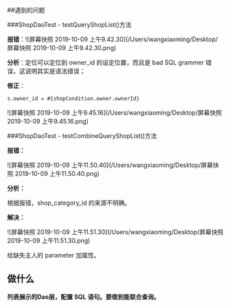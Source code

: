 ##遇到的问题

###ShopDaoTest - testQueryShopList()方法

**报错**：![屏幕快照 2019-10-09 上午9.42.30](/Users/wangxiaoming/Desktop/屏幕快照 2019-10-09 上午9.42.30.png)

**分析**：定位可以定位到 owner_id 的设定位置，而且是 bad SQL grammer 错误，这说明其实是语法错误；

**修正**：

```xml
s.owner_id = #{shopCondition.owner.ownerId}
```

![屏幕快照 2019-10-09 上午9.45.16](/Users/wangxiaoming/Desktop/屏幕快照 2019-10-09 上午9.45.16.png)



###ShopDaoTest - testCombineQueryShopList()方法

**报错：**

![屏幕快照 2019-10-09 上午11.50.40](/Users/wangxiaoming/Desktop/屏幕快照 2019-10-09 上午11.50.40.png)

**分析：**

根据报错，shop_category_id 的来源不明确。

**解决：**

![屏幕快照 2019-10-09 上午11.51.30](/Users/wangxiaoming/Desktop/屏幕快照 2019-10-09 上午11.51.30.png)

给缺失主人的 parameter 加属性。



## 做什么

**列表展示的Dao层，配置 SQL 语句。要做到能联合查询。**